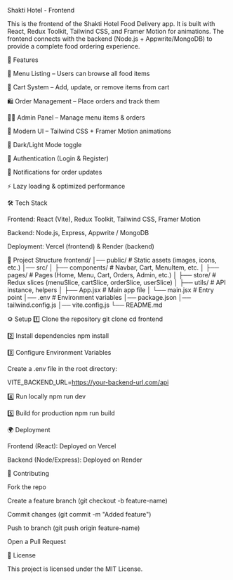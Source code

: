 Shakti Hotel - Frontend

This is the frontend of the Shakti Hotel Food Delivery app.
It is built with React, Redux Toolkit, Tailwind CSS, and Framer Motion for animations.
The frontend connects with the backend (Node.js + Appwrite/MongoDB) to provide a complete food ordering experience.

🚀 Features

📖 Menu Listing – Users can browse all food items

🛒 Cart System – Add, update, or remove items from cart

🛍️ Order Management – Place orders and track them

👨‍🍳 Admin Panel – Manage menu items & orders

🎨 Modern UI – Tailwind CSS + Framer Motion animations

🌙 Dark/Light Mode toggle

🔐 Authentication (Login & Register)

🔔 Notifications for order updates

⚡ Lazy loading & optimized performance

🛠️ Tech Stack

Frontend: React (Vite), Redux Toolkit, Tailwind CSS, Framer Motion

Backend: Node.js, Express, Appwrite / MongoDB

Deployment: Vercel (frontend) & Render (backend)

📂 Project Structure
frontend/
│── public/            # Static assets (images, icons, etc.)
│── src/
│   ├── components/    # Navbar, Cart, MenuItem, etc.
│   ├── pages/         # Pages (Home, Menu, Cart, Orders, Admin, etc.)
│   ├── store/         # Redux slices (menuSlice, cartSlice, orderSlice, userSlice)
│   ├── utils/         # API instance, helpers
│   ├── App.jsx        # Main app file
│   └── main.jsx       # Entry point
│── .env               # Environment variables
│── package.json
│── tailwind.config.js
│── vite.config.js
└── README.md

⚙️ Setup
1️⃣ Clone the repository
git clone <frontend-repo-url>
cd frontend

2️⃣ Install dependencies
npm install

3️⃣ Configure Environment Variables

Create a .env file in the root directory:

VITE_BACKEND_URL=https://your-backend-url.com/api

4️⃣ Run locally
npm run dev

5️⃣ Build for production
npm run build

🌍 Deployment

Frontend (React): Deployed on Vercel

Backend (Node/Express): Deployed on Render

🤝 Contributing

Fork the repo

Create a feature branch (git checkout -b feature-name)

Commit changes (git commit -m "Added feature")

Push to branch (git push origin feature-name)

Open a Pull Request

📜 License

This project is licensed under the MIT License.
